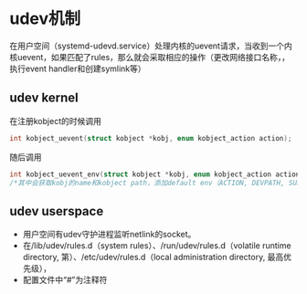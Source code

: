 # udev机制

在用户空间（systemd-udevd.service）处理内核的uevent请求，当收到一个内核uevent，如果匹配了rules，那么就会采取相应的操作（更改网络接口名称，，执行event handler和创建symlink等）

## udev kernel

在注册kobject的时候调用
```c
int kobject_uevent(struct kobject *kobj, enum kobject_action action);
```
随后调用
```c
int kobject_uevent_env(struct kobject *kobj, enum kobject_action action, char *envp_ext[]);
/*其中会获取kobj的name和kobject path，添加default env（ACTION, DEVPATH, SUBSYSTEM），如果后续有附加env(envp_ext)那么也要添加，调用kset的uevent_ops，创建netlink的skb，添加上之前的env，发送数据广播到用户空间（netlink_broadcast_filtered）*/
```
## udev userspace

- 用户空间有udev守护进程监听netlink的socket。
- 在/lib/udev/rules.d（system rules）、/run/udev/rules.d（volatile runtime directory, 第）、/etc/udev/rules.d（local administration directory, 最高优先级），  
- 配置文件中“#”为注释符

